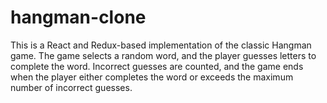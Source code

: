 # hangman-clone
This is a React and Redux-based implementation of the classic Hangman game. The game selects a random word, and the player guesses letters to complete the word. Incorrect guesses are counted, and the game ends when the player either completes the word or exceeds the maximum number of incorrect guesses.
